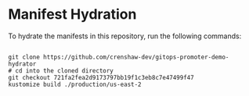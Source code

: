 
# Manifest Hydration

To hydrate the manifests in this repository, run the following commands:

```shell

git clone https://github.com/crenshaw-dev/gitops-promoter-demo-hydrator
# cd into the cloned directory
git checkout 721fa2fea2d9173797bb19f1c3eb8c7e47499f47
kustomize build ./production/us-east-2
```